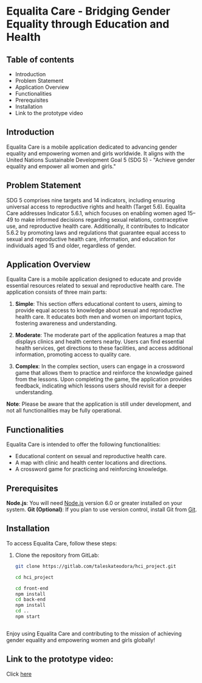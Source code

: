 # Equalita Care - Bridging Gender Equality through Education and Health


## Table of contents
- Introduction
- Problem Statement
- Application Overview
- Functionalities
- Prerequisites
- Installation
- Link to the prototype video

## Introduction

Equalita Care is a mobile application dedicated to advancing gender equality and empowering women and girls worldwide. It aligns with the United Nations Sustainable Development Goal 5 (SDG 5) - "Achieve gender equality and empower all women and girls."

## Problem Statement

SDG 5 comprises nine targets and 14 indicators, including ensuring universal access to reproductive rights and health (Target 5.6). Equalita Care addresses Indicator 5.6.1, which focuses on enabling women aged 15–49 to make informed decisions regarding sexual relations, contraceptive use, and reproductive health care. Additionally, it contributes to Indicator 5.6.2 by promoting laws and regulations that guarantee equal access to sexual and reproductive health care, information, and education for individuals aged 15 and older, regardless of gender.

## Application Overview

Equalita Care is a mobile application designed to educate and provide essential resources related to sexual and reproductive health care. The application consists of three main parts:

1. **Simple**: This section offers educational content to users, aiming to provide equal access to knowledge about sexual and reproductive health care. It educates both men and women on important topics, fostering awareness and understanding.

2. **Moderate**: The moderate part of the application features a map that displays clinics and health centers nearby. Users can find essential health services, get directions to these facilities, and access additional information, promoting access to quality care.

3. **Complex**: In the complex section, users can engage in a crossword game that allows them to practice and reinforce the knowledge gained from the lessons. Upon completing the game, the application provides feedback, indicating which lessons users should revisit for a deeper understanding.

**Note**: Please be aware that the application is still under development, and not all functionalities may be fully operational.

## Functionalities

Equalita Care is intended to offer the following functionalities:

- Educational content on sexual and reproductive health care.
- A map with clinic and health center locations and directions.
- A crossword game for practicing and reinforcing knowledge.

## Prerequisites
**Node.js**: You will need [Node.js](https://nodejs.org/en/) version 6.0 or greater installed on your system.
**Git (Optional)**: If you plan to use version control, install Git from [Git](https://git-scm.com/downloads).

## Installation

To access Equalita Care, follow these steps:

1. Clone the repository from GitLab:
   ```bash
   git clone https://gitlab.com/taleskateodora/hci_project.git

   cd hci_project

   cd front-end
   npm install 
   cd back-end
   npm install
   cd ..
   npm start



Enjoy using Equalita Care and contributing to the mission of achieving gender equality and empowering women and girls globally!


## Link to the prototype video:
Click [here](https://youtu.be/JEVIl0_Dbi8)
